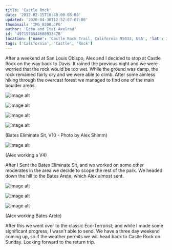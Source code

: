 ```yaml
---
title: 'Castle Rock'
date: '2012-02-15T10:48:00-08:00'
updated: '2020-04-30T12:52:07-07:00'
thumbnail: 'IMG_0200.JPG'
author: 'Eden and Itai Axelrad'
id: '4971576544688933478'
location: {'name': 'Castle Rock Trail, California 95033, USA', 'lat': 37.2288142, 'lng': -122.0961526, 'span': '0.012643,0.02017'}
tags: ['California', 'Castle', 'Rock']
---
```

After a weekend at San Louis Obispo, Alex and I decided to stop at Castle Rock on the way back to Davis. It rained the previous night and we were worried that the rock would be too wet. While the ground was damp, the rock remained fairly dry and we were able to climb. After some aimless hiking through the overcast forest we managed to find one of the main boulder areas.

![image alt](/images/IMG_0200.JPG)

![image alt](/images/IMG_1928.JPG)

![image alt](/images/IMG_1921.jpg)

![image alt](/images/IMG_1924.jpg)

(Bates Eliminate Sit, V10 - Photo by Alex Shimm)

![image alt](/images/403362_2706066339152_1481580039_32077030_653608925_n.jpg)

(Alex working a V4)

After I Sent the Bates Eliminate Sit, and we worked on some other moderates in the area we decide to scope the rest of the park. We headed down the hill to the Bates Arete, which Alex almost sent.

![image alt](/images/IMG_0171.jpg)

![image alt](/images/IMG_0172.jpg)

![image alt](/images/IMG_0173.jpg)

(Alex working Bates Arete)

After this we went over to the classic Eco-Terrorist; and while I made some significant progress, I wasn't able to send. We have a three day weekend coming up, so if the weather permits we will head back to Castle Rock on Sunday. Looking forward to the return trip. 

